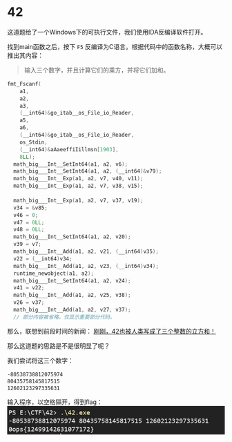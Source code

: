 # 42
这道题给了一个Windows下的可执行文件，我们使用IDA反编译软件打开。

找到main函数之后，按下 `F5` 反编译为C语言。根据代码中的函数名称，大概可以推出其内容：
> 输入三个数字，并且计算它们的乘方，并将它们加和。

``` c
fmt_Fscanf(
    a1,
    a2,
    a3,
    (__int64)&go_itab__os_File_io_Reader,
    a5,
    a6,
    (__int64)&go_itab__os_File_io_Reader,
    os_Stdin,
    (__int64)&aAaeeffiIillmsn[1903],
    8LL);
  math_big___Int__SetInt64(a1, a2, v6);
  math_big___Int__SetInt64(a1, a2, (__int64)&v79);
  math_big___Int__Exp(a1, a2, v7, v40, v11);
  math_big___Int__Exp(a1, a2, v7, v38, v15);

  math_big___Int__Exp(a1, a2, v7, v37, v19);
  v34 = &v85;
  v46 = 0;
  v47 = 0LL;
  v48 = 0LL;
  math_big___Int__SetInt64(a1, a2, v20);
  v39 = v7;
  math_big___Int__Add(a1, a2, v21, (__int64)v35);
  v22 = (__int64)v34;
  math_big___Int__Add(a1, a2, v23, (__int64)v34);
  runtime_newobject(a1, a2);
  math_big___Int__SetInt64(a1, a2, v24);
  v41 = v22;
  math_big___Int__Add(a1, a2, v25, v38);
  v26 = v37;
  math_big___Int__Add(a1, a2, v27, v37);
  // 部分内容被省略，仅显示重要部分代码。
  ```

那么，联想到前段时间的新闻：
[刚刚，42也被人类写成了三个整数的立方和！](http://www.sohu.com/a/339265848_107944)

那么这道题的思路是不是很明显了呢？

我们尝试将这三个数字：
```
-80538738812075974
80435758145817515
12602123297335631
```
输入程序，以空格隔开，得到flag：
![42](../img/421.jpg)